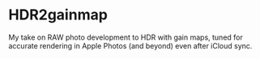 # HDR2gainmap
My take on RAW photo development to HDR with gain maps, tuned for accurate rendering in Apple Photos (and beyond) even after iCloud sync.
